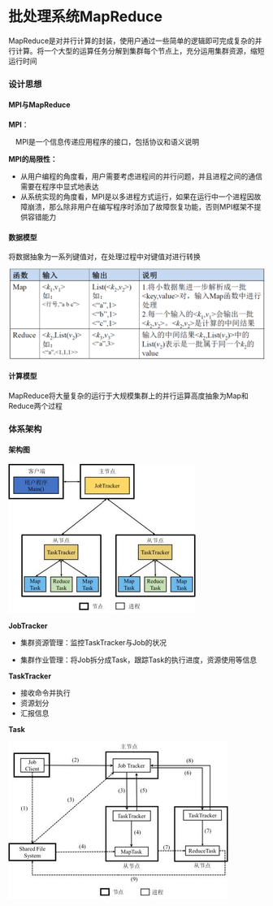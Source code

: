 # 批处理系统MapReduce

MapReduce是对并行计算的封装，使用户通过一些简单的逻辑即可完成复杂的并行计算。将一个大型的运算任务分解到集群每个节点上，充分运用集群资源，缩短运行时间

### 设计思想

#### MPI与MapReduce

**MPI**：

&emsp;MPI是一个信息传递应用程序的接口，包括协议和语义说明

**MPI的局限性：**

- 从用户编程的角度看，用户需要考虑进程间的并行问题，并且进程之间的通信需要在程序中显式地表达
- 从系统实现的角度看，MPI是以多进程方式运行，如果在运行中一个进程因故障崩溃，那么除非用户在编写程序时添加了故障恢复功能，否则MPI框架不提供容错能力

#### 数据模型

将数据抽象为一系列键值对，在处理过程中对键值对进行转换

<img src="images/MapReduce1.PNG">

#### 计算模型

MapReduce将大量复杂的运行于大规模集群上的并行运算高度抽象为Map和Reduce两个过程

### 体系架构

#### 架构图

<img src="images/MapReduce架构.jpg">

**JobTracker**

- 集群资源管理：监控TaskTracker与Job的状况

- 集群作业管理：将Job拆分成Task，跟踪Task的执行进度，资源使用等信息

**TaskTracker**

- 接收命令并执行
- 资源划分
- 汇报信息

**Task**

<img src="images/MapReduce2.jpg">


